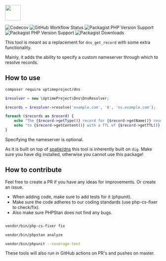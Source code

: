 <a href="https://uptimeproject.io" target="_blank"><img src="https://uptimeproject.io/img/logo.png" height="50px" /></a>

![Codecov](https://img.shields.io/codecov/c/github/uptimeproject/dns?style=flat-square)
![GitHub Workflow Status](https://img.shields.io/github/workflow/status/uptimeproject/dns/CI?style=flat-square)
![Packagist PHP Version Support](https://img.shields.io/packagist/php-v/uptimeproject/dns?style=flat-square)
![Packagist PHP Version Support](https://img.shields.io/packagist/v/uptimeproject/dns?style=flat-square)
![Packagist Downloads](https://img.shields.io/packagist/dt/uptimeproject/dns?style=flat-square)

This tool is meant as a replacement for `dns_get_record` with some extra functionality.

Mainly, it adds the ability to specify a custom nameserver through which to resolve records.

## How to use

```bash
composer require uptimeproject/dns
```

```php
$resolver = new \UptimeProject\Dns\DnsResolver;

$records = $resolver->resolve('example.com', 'A', 'ns.example.com');

foreach ($records as $record) {
    echo "The {$record->getType()} record for {$record->getName()} resolves\n";
    echo "to {$record->getContent()} with a TTL of {$record->getTTL()} seconds.\n";
}
```

Specifying the nameserver is optional.

As it is built on top of [spatie/dns](https://github.com/spatie/dns) this tool is inherently built on `dig`.
Make sure you have dig installed, otherwise you cannot use this package!

## How to contribute

Feel free to create a PR if you have any ideas for improvements. Or create an issue.

* When adding code, make sure to add tests for it (phpunit).
* Make sure the code adheres to our coding standards (use php-cs-fixer to check/fix). 
* Also make sure PHPStan does not find any bugs.

```bash

vendor/bin/php-cs-fixer fix

vendor/bin/phpstan analyze

vendor/bin/phpunit --coverage-text

```

These tools will also run in GitHub actions on PR's and pushes on master.
